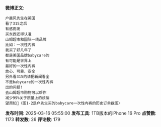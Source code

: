 **微博正文**: 
```
户晨风先生在英国
看了315之后
有感而发
买东西还得认准
山姆超市和国际一线品牌
比如：一次性内裤
我买了好几年了
都是美国品牌babycare的
有可能是世界上
最好的一次性内裤
放心、可靠、安全
另外看315的请把新闻看全
不是babycare的一次性内裤
出的问题!
去山姆超市购物可以帮你
减少99%关于质量上的烦恼
望周知🙏（图1-2是户先生买的babycare一次性内裤的历史订单截图）
```
**发布时间**: 2025-03-16 05:55:00
**发布工具**: 1TB版本的iPhone 16 Pro
**点赞数**: 1173
**转发数**: 26
**评论数**: 179
